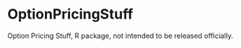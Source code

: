 OptionPricingStuff
==================

Option Pricing Stuff, R package, not intended to be released officially.

